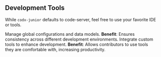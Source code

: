 ## Development Tools

While `codx-junior` defaults to code-server, feel free to use your favorite IDE or tools.

Manage global configurations and data models. **Benefit**: Ensures consistency across different development environments.
Integrate custom tools to enhance development. **Benefit**: Allows contributors to use tools they are comfortable with, increasing productivity.